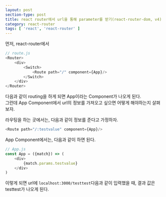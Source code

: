 ```yaml
---
layout: post
section-type: post
title: react router에서 url을 통해 parameter를 받기(react-router-dom, v4)
category: react-router
tags: [ 'react', 'react-router' ]
---
```


먼저, react-router에서

``` js
// route.js
<Router>
    <div>
        <Switch>
            <Route path="/" component={App}/>
        </Switch>
    </div>
</Router>
```

다음과 같이 routing을 하게 되면 App이라는 Component가 나오게 된다.  
그런데 App Component에서 url의 정보를 가져오고 싶으면 어떻게 해야하는지 살펴보자.  

라우팅을 하는 곳에서는, 다음과 같이 정보를 준다고 가정하자.

``` js
<Route path="/:testvalue" component={App}/>
```

App Component에서는, 다음과 같이 하면 된다.  

``` js
// App.js
const App = ({match}) => (
    <div>
        {match.params.testvalue}
    </div>
)
```

이렇게 되면 url에 ```localhost:3000/testtest```다음과 같이 입력했을 때, 결과 값은 testtest가 나오게 된다.
